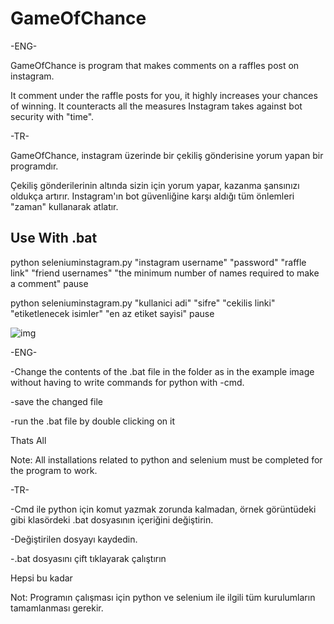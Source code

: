 # GameOfChance

-ENG- 

GameOfChance is program that makes comments on a raffles post on instagram.

It comment under the raffle posts for you, it highly increases your chances of winning. It counteracts all the measures Instagram takes against bot security with "time". 


-TR-
 
GameOfChance, instagram üzerinde bir çekiliş gönderisine yorum yapan bir programdır.

Çekiliş gönderilerinin altında sizin için yorum yapar, kazanma şansınızı oldukça artırır. Instagram'ın bot güvenliğine karşı aldığı tüm önlemleri "zaman" kullanarak atlatır.

## Use With .bat
python seleniuminstagram.py "instagram username" "password" "raffle link" "friend usernames" "the minimum number of names required to make a comment"
pause

python seleniuminstagram.py "kullanici adi" "sifre" "cekilis linki" "etiketlenecek isimler" "en az etiket sayisi"
pause

![img](images/example1.png)

-ENG- 

-Change the contents of the .bat file in the folder as in the example image without having to write commands for python with -cmd.

-save the changed file

-run the .bat file by double clicking on it

Thats All

Note: All installations related to python and selenium must be completed for the program to work.



-TR-  

-Cmd ile python için komut yazmak zorunda kalmadan, örnek görüntüdeki gibi klasördeki .bat dosyasının içeriğini değiştirin.

-Değiştirilen dosyayı kaydedin.

-.bat dosyasını çift tıklayarak çalıştırın

Hepsi bu kadar

Not: Programın çalışması için python ve selenium ile ilgili tüm kurulumların tamamlanması gerekir.

